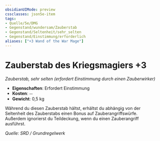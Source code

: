 ```yaml
---
obsidianUIMode: preview
cssclasses: json5e-item
tags:
- Quelle/5e/DMG
- Gegenstand/wundersam/Zauberstab
- Gegenstand/Seltenheit/sehr_selten
- Gegenstand/Einstimmung/erforderlich
aliases: ["+3 Wand of the War Mage"]
---
```

# Zauberstab des Kriegsmagiers +3
*Zauberstab, sehr selten (erfordert Einstimmung durch einen Zauberwirker)*  

- **Eigenschaften**: Erfordert Einstimmung
- **Kosten**: ⏤
- **Gewicht**: 0,5 kg

Während du diesen Zauberstab hältst, erhältst du abhängig von der Seltenheit des Zauberstabs einen Bonus auf Zauberangriffswürfe. Außerdem ignorierst du Teildeckung, wenn du einen Zauberangriff ausführst.

*Quelle: SRD / Grundregelwerk*